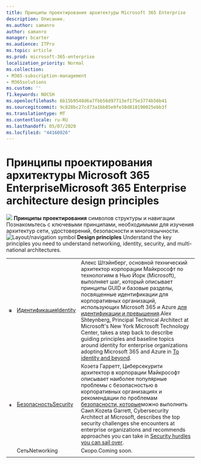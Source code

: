 ```yaml
---
title: Принципы проектирования архитектуры Microsoft 365 Enterprise
description: Описание.
ms.author: samanro
author: samanro
manager: bcarter
ms.audience: ITPro
ms.topic: article
ms.prod: microsoft-365-enterprise
localization_priority: Normal
ms.collection:
- M365-subscription-management
- M365solutions
ms.custom: ''
f1.keywords: NOCSH
ms.openlocfilehash: 6b15b9548d6a7fbb56d97713ef175e3774b56b41
ms.sourcegitcommit: 9c828bc27cd73a1bb85e9fe38d818190025ebb3f
ms.translationtype: MT
ms.contentlocale: ru-RU
ms.lasthandoff: 05/07/2020
ms.locfileid: "44160826"
---
```

# <a name="microsoft-365-enterprise-architecture-design-principles"></a><span data-ttu-id="b8b28-103">Принципы проектирования архитектуры Microsoft 365 Enterprise</span><span class="sxs-lookup"><span data-stu-id="b8b28-103">Microsoft 365 Enterprise architecture design principles</span></span>

<span data-ttu-id="b8b28-104">![](https://docs.microsoft.com/office/media/icons/layout-navigation-blue.png) **Принципы проектирования** символов структуры и навигации Познакомьтесь с ключевыми принципами, необходимыми для изучения архитектур сети, удостоверений, безопасности и многоязычности.</span><span class="sxs-lookup"><span data-stu-id="b8b28-104">![Layout/navigation symbol](https://docs.microsoft.com/office/media/icons/layout-navigation-blue.png) **Design principles**  Understand the key principles you need to understand networking, identity, security, and multi-national architectures.</span></span>


|  |  | |
|---------|---------|---------|
|![Штэйнберг Алекс фотография](../media/solutions-architecture-center/identity-and-beyond-alex-shteynberg.jpg)   |    [<span data-ttu-id="b8b28-106">Идентификация</span><span class="sxs-lookup"><span data-stu-id="b8b28-106">Identity</span></span>](identity-design-principles.md)     | <span data-ttu-id="b8b28-107">Алекс Штэйнберг, основной технический архитектор корпорации Майкрософт по технологиям в Нью Йорк (Microsoft), выполняет шаг, который описывает принципы GUID и базовые разделы, посвященные идентификации для корпоративных организаций, использующих Microsoft 365 и Azure [для идентификации и превышения](identity-design-principles.md).</span><span class="sxs-lookup"><span data-stu-id="b8b28-107">Alex Shteynberg, Principal Technical Architect at Microsoft's New York Microsoft Technology Center, takes a step back to describe guiding principles and baseline topics around identity for enterprise organizations adopting Microsoft 365 and Azure in [To identity and beyond](identity-design-principles.md).</span></span> |
| ![Козетта Гарретт фото](../media/solutions-architecture-center/kozeta-garrett-security.jpg)   |     [<span data-ttu-id="b8b28-109">Безопасность</span><span class="sxs-lookup"><span data-stu-id="b8b28-109">Security</span></span>](security-design-principles.md)    |  <span data-ttu-id="b8b28-110">Козета Гарретт, Циберсекурити архитектор в корпорации Майкрософт описывает наиболее популярные проблемы с безопасностью в корпоративных организациях и рекомендации по проблемам [безопасности, которые](security-design-principles.md)можно выполнить Саил.</span><span class="sxs-lookup"><span data-stu-id="b8b28-110">Kozeta Garrett, Cybersecurity Architect at Microsoft, describes the top security challenges she encounters at enterprise organizations and recommends approaches you can take in [Security hurdles you can sail over](security-design-principles.md).</span></span>  |
|    |       <span data-ttu-id="b8b28-111">Сеть</span><span class="sxs-lookup"><span data-stu-id="b8b28-111">Networking</span></span>  |   <span data-ttu-id="b8b28-112">Скоро.</span><span class="sxs-lookup"><span data-stu-id="b8b28-112">Coming soon.</span></span>      |
|    |         |         |
